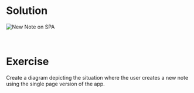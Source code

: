 # Solution

![New Note on SPA](https://www.websequencediagrams.com/cgi-bin/cdraw?lz=dGl0bGUgTmV3IG5vdGUgb24gU1BBCnBhcnRpY2lwYW50IGJyb3dzZXIABw1zZXJ2ZXIKAC4FbGVmdCBvZgAfCWluIGEgU1BBIGFmdGVyIHRoZSBmaXJzdCBwYWdlIGxvYWQsCmFsbCBpbnRlcmFjdGlvbiBoYXBwZW5zIHRocm91Z2ggQUpBWApyZXF1ZXN0cy4KZW5kAIEZBgBsBm92ZXIAgQ4JV2hlbgBgBXVzZXIgY3JlYXRlIGEgbgCBSgh0aGUgCgCBKgYgb25seSBzZW5kcyBvbmUgAFoHAFULIAoAgWcHIC0-AIFeBzpBSkFYIFIAgQYGAHULAEwHCnRoZSAnAIIKBicgaXQncyBhYmxlIHRvIGhhbmRsAHsGZGF0YQp1c2luZyBqdXN0AIIQBWNvZACBGAYAglkIZmV0Y2hlZCBvAIFKBgCCLwZsb2FkAIF3CgCBQQgtLT4AgxAIOiBEQVRBIG9uIEpTT04gRk9STUFUAIMFFQCBJgYAgVkIcmVyZW5kZXJzAIIcBmxpcwCDQQVub3RlcyBhbmQAgkoKCmNhbiBzZQCCRQYAgk8JYWRkZWQAgQ8K&s=default)

<br/>

# Exercise

Create a diagram depicting the situation where the user creates a new note using the single page version of the app.
